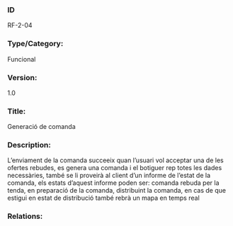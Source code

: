 ### ID
RF-2-04
### Type/Category:
Funcional
### Version:
1.0
### Title:
Generació de comanda
### Description:
L’enviament de la comanda succeeix quan l’usuari vol acceptar una de les ofertes rebudes, es genera una comanda i el botiguer rep totes les dades necessàries, també se li proveirà al client d’un informe de l’estat de la comanda, els estats d’aquest informe poden ser: comanda rebuda per la tenda, en preparació de la comanda, distribuint la comanda, en cas de que estigui en estat de distribució també rebrà un mapa en temps real
### Relations:
